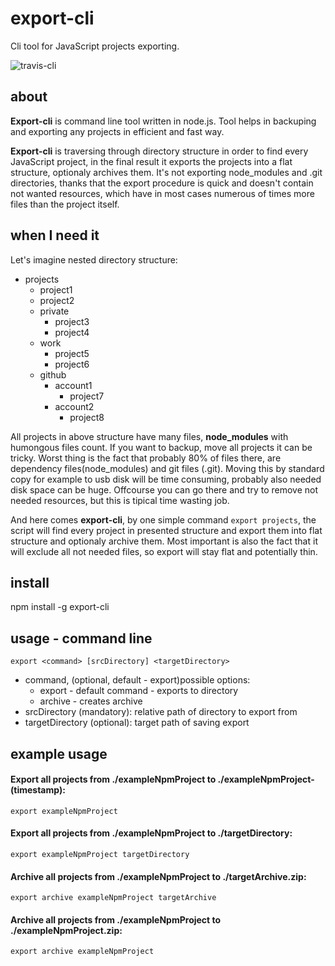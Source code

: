 # export-cli
Cli tool for JavaScript projects exporting.

![travis-cli](https://travis-ci.org/maciejsikora/export-cli.svg?branch=master)

## about
**Export-cli** is command line tool written in node.js. Tool helps in backuping and exporting any projects in efficient and fast way.

**Export-cli** is traversing through directory structure in order to find every JavaScript project, in the final result it exports the projects into a flat structure, optionaly archives them. It's not exporting node_modules and .git directories, thanks that the export procedure is quick and doesn't contain not wanted resources, which have in most cases numerous of times more files than the project itself.

## when I need it
Let's imagine nested directory structure:

- projects
    - project1
    - project2
    - private
      - project3
      - project4
    - work
      - project5
      - project6
    - github
      - account1
        - project7
      - account2
        - project8
        

All projects in above structure have many files, **node_modules** with humongous files count. If you want to backup, move all projects it can be tricky. Worst thing is the fact that probably 80% of files there, are dependency files(node_modules) and git files (.git). Moving this by standard copy for example to usb disk will be time consuming, probably also needed disk space can be huge. Offcourse you can go there and try to remove not needed resources, but this is tipical time wasting job. 

And here comes **export-cli**, by one simple command `export projects`, the script will find every project in presented structure and export them into flat structure and optionaly archive them. Most important is also the fact that it will exclude all not needed files, so export will stay flat and potentially thin.

## install
npm install -g export-cli

## usage - command line
`export <command> [srcDirectory] <targetDirectory>`
  - command, (optional, default - export)possible options: 
    - export - default command - exports to directory
    - archive - creates archive
  - srcDirectory (mandatory): relative path of directory to export from
  - targetDirectory (optional): target path of saving export
  

## example usage

#### Export all projects from ./exampleNpmProject to ./exampleNpmProject-(timestamp):
`export exampleNpmProject`

#### Export all projects from ./exampleNpmProject to ./targetDirectory:
`export exampleNpmProject targetDirectory`

#### Archive all projects from ./exampleNpmProject to ./targetArchive.zip:
`export archive exampleNpmProject targetArchive`

#### Archive all projects from ./exampleNpmProject to ./exampleNpmProject.zip:
`export archive exampleNpmProject`
